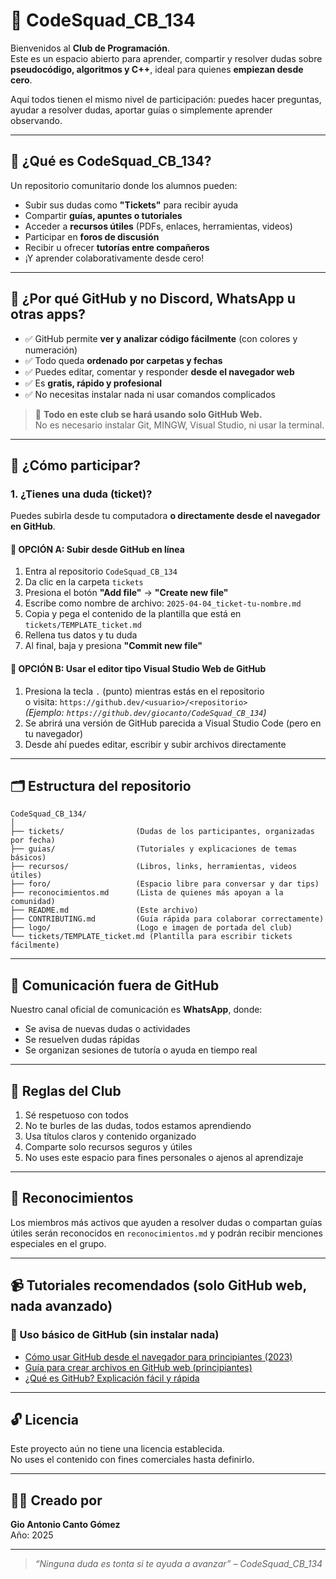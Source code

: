 # 👾 CodeSquad_CB_134

Bienvenidos al **Club de Programación**.  
Este es un espacio abierto para aprender, compartir y resolver dudas sobre **pseudocódigo, algoritmos y C++**, ideal para quienes **empiezan desde cero**.

Aquí todos tienen el mismo nivel de participación: puedes hacer preguntas, ayudar a resolver dudas, aportar guías o simplemente aprender observando.

---
## 🧠 ¿Qué es CodeSquad_CB_134?

Un repositorio comunitario donde los alumnos pueden:

- Subir sus dudas como **"Tickets"** para recibir ayuda
- Compartir **guías, apuntes o tutoriales**
- Acceder a **recursos útiles** (PDFs, enlaces, herramientas, videos)
- Participar en **foros de discusión**
- Recibir u ofrecer **tutorías entre compañeros**
- ¡Y aprender colaborativamente desde cero!

---

## 🤔 ¿Por qué GitHub y no Discord, WhatsApp u otras apps?

- ✅ GitHub permite **ver y analizar código fácilmente** (con colores y numeración)
- ✅ Todo queda **ordenado por carpetas y fechas**
- ✅ Puedes editar, comentar y responder **desde el navegador web**
- ✅ Es **gratis, rápido y profesional**
- ✅ No necesitas instalar nada ni usar comandos complicados

> 📌 **Todo en este club se hará usando solo GitHub Web.**  
No es necesario instalar Git, MINGW, Visual Studio, ni usar la terminal.

---

## 🚀 ¿Cómo participar?

### 1. ¿Tienes una duda (ticket)?

Puedes subirla desde tu computadora **o directamente desde el navegador en GitHub**.

#### 🔹 OPCIÓN A: Subir desde GitHub en línea

1. Entra al repositorio `CodeSquad_CB_134`
2. Da clic en la carpeta `tickets`
3. Presiona el botón **"Add file"** → **"Create new file"**
4. Escribe como nombre de archivo: `2025-04-04_ticket-tu-nombre.md`
5. Copia y pega el contenido de la plantilla que está en `tickets/TEMPLATE_ticket.md`
6. Rellena tus datos y tu duda
7. Al final, baja y presiona **"Commit new file"**

#### 🔹 OPCIÓN B: Usar el editor tipo Visual Studio Web de GitHub

1. Presiona la tecla `.` (punto) mientras estás en el repositorio  
   o visita: `https://github.dev/<usuario>/<repositorio>`  
   *(Ejemplo: `https://github.dev/giocanto/CodeSquad_CB_134`)*  
2. Se abrirá una versión de GitHub parecida a Visual Studio Code (pero en tu navegador)
3. Desde ahí puedes editar, escribir y subir archivos directamente

---

## 🗂️ Estructura del repositorio

```
CodeSquad_CB_134/
│
├── tickets/                (Dudas de los participantes, organizadas por fecha)
├── guias/                  (Tutoriales y explicaciones de temas básicos)
├── recursos/               (Libros, links, herramientas, videos útiles)
├── foro/                   (Espacio libre para conversar y dar tips)
├── reconocimientos.md      (Lista de quienes más apoyan a la comunidad)
├── README.md               (Este archivo)
├── CONTRIBUTING.md         (Guía rápida para colaborar correctamente)
├── logo/                   (Logo e imagen de portada del club)
└── tickets/TEMPLATE_ticket.md (Plantilla para escribir tickets fácilmente)
```

---

## 📱 Comunicación fuera de GitHub

Nuestro canal oficial de comunicación es **WhatsApp**, donde:

- Se avisa de nuevas dudas o actividades
- Se resuelven dudas rápidas
- Se organizan sesiones de tutoría o ayuda en tiempo real

---

## 🧾 Reglas del Club

1. Sé respetuoso con todos
2. No te burles de las dudas, todos estamos aprendiendo
3. Usa títulos claros y contenido organizado
4. Comparte solo recursos seguros y útiles
5. No uses este espacio para fines personales o ajenos al aprendizaje

---

## 🌟 Reconocimientos

Los miembros más activos que ayuden a resolver dudas o compartan guías útiles serán reconocidos en `reconocimientos.md` y podrán recibir menciones especiales en el grupo.

---

## 📹 Tutoriales recomendados (solo GitHub web, nada avanzado)

### 🔰 Uso básico de GitHub (sin instalar nada)
- [Cómo usar GitHub desde el navegador para principiantes (2023)](https://www.youtube.com/watch?v=yRr2gT3Fv4I)
- [Guía para crear archivos en GitHub web (principiantes)](https://www.youtube.com/watch?v=OltY8JIaP9Q)
- [¿Qué es GitHub? Explicación fácil y rápida](https://www.youtube.com/watch?v=tN8jiDUb9z8)

---

## 🔓 Licencia

Este proyecto aún no tiene una licencia establecida.  
No uses el contenido con fines comerciales hasta definirlo.

---

## 👨‍🏫 Creado por

**Gio Antonio Canto Gómez**  
Año: 2025  

---

> *“Ninguna duda es tonta si te ayuda a avanzar” – CodeSquad_CB_134*
